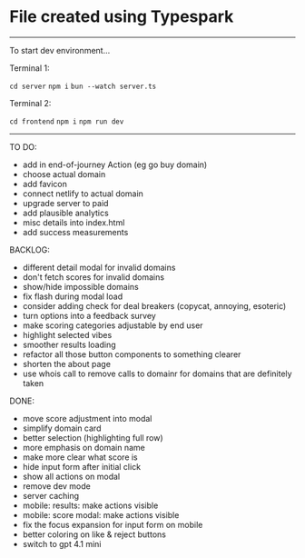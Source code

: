 # File created using Typespark

---

To start dev environment...

Terminal 1:

`cd server`
`npm i`
`bun --watch server.ts`

Terminal 2:

`cd frontend`
`npm i`
`npm run dev`

---

TO DO:

- add in end-of-journey Action (eg go buy domain)
- choose actual domain
- add favicon
- connect netlify to actual domain
- upgrade server to paid
- add plausible analytics
- misc details into index.html
- add success measurements

BACKLOG:

- different detail modal for invalid domains
- don't fetch scores for invalid domains
- show/hide impossible domains
- fix flash during modal load
- consider adding check for deal breakers (copycat, annoying, esoteric)
- turn options into a feedback survey
- make scoring categories adjustable by end user
- highlight selected vibes
- smoother results loading
- refactor all those button components to something clearer
- shorten the about page
- use whois call to remove calls to domainr for domains that are definitely taken

DONE:

- move score adjustment into modal
- simplify domain card
- better selection (highlighting full row)
- more emphasis on domain name
- make more clear what score is
- hide input form after initial click
- show all actions on modal
- remove dev mode
- server caching
- mobile: results: make actions visible
- mobile: score modal: make actions visible
- fix the focus expansion for input form on mobile
- better coloring on like & reject buttons
- switch to gpt 4.1 mini

